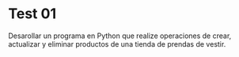# Test 01

Desarollar un programa en Python que realize operaciones de crear, actualizar y eliminar productos de una tienda de prendas de vestir.
